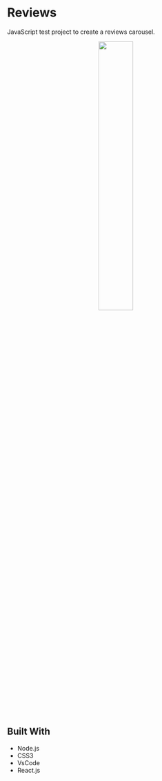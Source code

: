 # Reviews

JavaScript test project to create a reviews carousel.

<p align="center"><img src=https://user-images.githubusercontent.com/102605061/164058179-97862aa0-641f-4c2e-8f29-04d6ecb37404.gif width="40%" height="40%"> <p>
  
## Built With
  
  * Node.js
  * CSS3
  * VsCode
  * React.js

